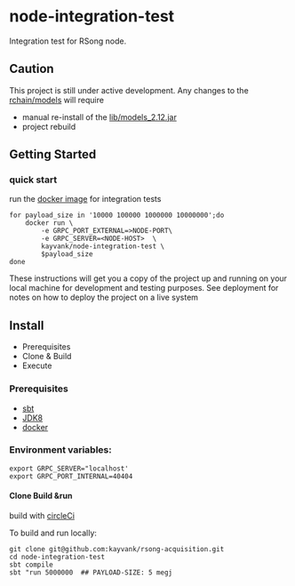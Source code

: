 node-integration-test
===
Integration test for RSong node.

## Caution
This project is still under active development.  Any changes to the [rchain/models](https://github.com/rchain/rchain/tree/dev/models) will require
- manual re-install of the [lib/models_2.12.jar](./lib/models_2.12.jar)
- project rebuild

## Getting Started

### quick start
run the [docker image](https://hub.docker.com/r/kayvank/node-integration-test/tags/) for integration tests
```aidl
for payload_size in '10000 100000 1000000 10000000';do 
    docker run \
        -e GRPC_PORT_EXTERNAL=>NODE-PORT\
        -e GRPC_SERVER=<NODE-HOST>  \
        kayvank/node-integration-test \
        $payload_size
done
```

These instructions will get you a copy of the project up and running on your local machine for development and testing purposes. See deployment for notes on how to deploy the project on a live system

## Install

- Prerequisites
- Clone & Build
- Execute 

### Prerequisites

- [sbt](https://www.scala-sbt.org/)
- [JDK8](http://www.oracle.com/technetwork/pt/java/javase/downloads/jdk8-downloads-2133151.html?printOnly=1)
- [docker](https://www.docker.com/) 


### Environment variables:
```aidl
export GRPC_SERVER="localhost'
export GRPC_PORT_INTERNAL=40404
```

#### Clone Build &run
build with [circleCi](https://circleci.com/gh/kayvank/node-integration-test)

To build and run locally:

```
git clone git@github.com:kayvank/rsong-acquisition.git
cd node-integration-test
sbt compile 
sbt "run 5000000  ## PAYLOAD-SIZE: 5 megj
```

